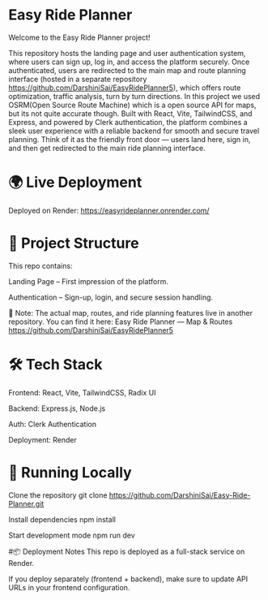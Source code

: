 # Easy Ride Planner

Welcome to the Easy Ride Planner project!

This repository hosts the landing page and user authentication system, where users can sign up, log in, and access the platform securely. Once authenticated, users are redirected to the main map and route planning interface (hosted in a separate repository https://github.com/DarshiniSai/EasyRidePlanner5), which offers route optimization, traffic analysis, turn by turn directions. In this project we used OSRM(Open Source Route Machine) which is a open source API for maps, but its not quite accurate though. Built with React, Vite, TailwindCSS, and Express, and powered by Clerk authentication, the platform combines a sleek user experience with a reliable backend for smooth and secure travel planning.
Think of it as the friendly front door — users land here, sign in, and then get redirected to the main ride planning interface.

# 🌍 Live Deployment
Deployed on Render: https://easyrideplanner.onrender.com/

# 📂 Project Structure
This repo contains:

Landing Page – First impression of the platform.

Authentication – Sign-up, login, and secure session handling.

🚦 Note: The actual map, routes, and ride planning features live in another repository.
You can find it here: Easy Ride Planner — Map & Routes https://github.com/DarshiniSai/EasyRidePlanner5

# 🛠️ Tech Stack
Frontend: React, Vite, TailwindCSS, Radix UI

Backend: Express.js, Node.js

Auth: Clerk Authentication

Deployment: Render

# 🚀 Running Locally

Clone the repository
git clone https://github.com/DarshiniSai/Easy-Ride-Planner.git

Install dependencies
npm install

Start development mode
npm run dev


#📦 Deployment Notes
This repo is deployed as a full-stack service on Render.

If you deploy separately (frontend + backend), make sure to update API URLs in your frontend configuration.

